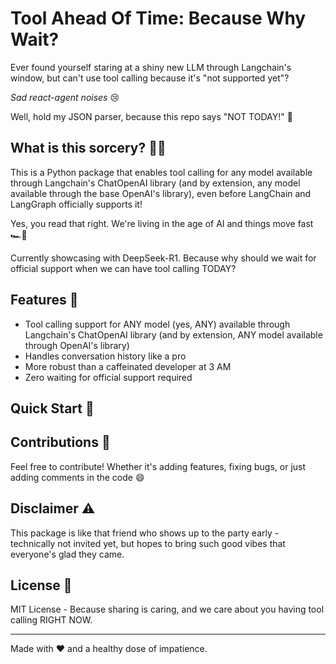# Tool Ahead Of Time: Because Why Wait?
Ever found yourself staring at a shiny new LLM through Langchain's window, but can't use tool calling because it's "not supported yet"? 

*Sad react-agent noises* 😢

Well, hold my JSON parser, because this repo says "NOT TODAY!" 🦾

## What is this sorcery? 🧙‍♂️

This is a Python package that enables tool calling for any model available through Langchain's ChatOpenAI library (and by extension, any model available through the base OpenAI's library), even before LangChain and LangGraph officially supports it! 

Yes, you read that right. We're living in the age of AI and things move fast 🏎️💨

Currently showcasing with DeepSeek-R1. Because why should we wait for official support when we can have tool calling TODAY?

## Features 🌟

- Tool calling support for ANY model (yes, ANY) available through Langchain's ChatOpenAI library (and by extension, ANY model available through OpenAI's library)
- Handles conversation history like a pro
- More robust than a caffeinated developer at 3 AM
- Zero waiting for official support required

## Quick Start 🚀



## Contributions 🤝

Feel free to contribute! Whether it's adding features, fixing bugs, or just adding comments in the code 😄

## Disclaimer ⚠️

This package is like that friend who shows up to the party early - technically not invited yet, but hopes to bring such good vibes that everyone's glad they came.

## License 📜

MIT License - Because sharing is caring, and we care about you having tool calling RIGHT NOW.

---

Made with ❤️ and a healthy dose of impatience.

